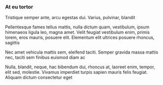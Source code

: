 ### At eu tortor

Tristique semper ante, arcu egestas dui. Varius, pulvinar, blandit

Pellentesque fames tellus mattis, nulla dictum quam, vestibulum, ipsum himenaeos ligula leo, magna amet. Velit feugiat vestibulum enim, primis lorem, eros mauris, posuere elit. Elementum elit ultrices posuere rhoncus, sagittis

Nec amet vehicula mattis sem, eleifend taciti. Semper gravida massa mattis nec, taciti sem finibus euismod diam ac

Nulla, blandit, neque, hac bibendum dui, rhoncus at, laoreet enim, tempor, elit sed, molestie. Vivamus imperdiet turpis sapien mauris felis feugiat. Aliquam dictum consectetur eget


